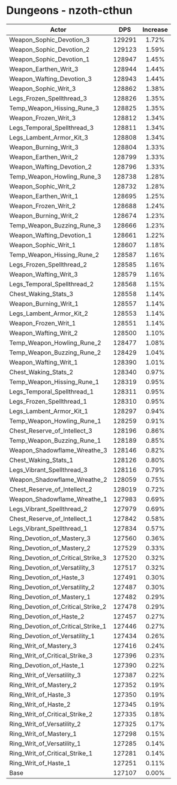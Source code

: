 # Dungeons - nzoth-cthun
| Actor | DPS | Increase |
|---|:---:|:---:|
|Weapon_Sophic_Devotion_3|129291|1.72%|
|Weapon_Sophic_Devotion_2|129123|1.59%|
|Weapon_Sophic_Devotion_1|128947|1.45%|
|Weapon_Earthen_Writ_3|128944|1.44%|
|Weapon_Wafting_Devotion_3|128943|1.44%|
|Weapon_Sophic_Writ_3|128862|1.38%|
|Legs_Frozen_Spellthread_3|128826|1.35%|
|Temp_Weapon_Hissing_Rune_3|128825|1.35%|
|Weapon_Frozen_Writ_3|128812|1.34%|
|Legs_Temporal_Spellthread_3|128811|1.34%|
|Legs_Lambent_Armor_Kit_3|128808|1.34%|
|Weapon_Burning_Writ_3|128804|1.33%|
|Weapon_Earthen_Writ_2|128799|1.33%|
|Weapon_Wafting_Devotion_2|128796|1.33%|
|Temp_Weapon_Howling_Rune_3|128738|1.28%|
|Weapon_Sophic_Writ_2|128732|1.28%|
|Weapon_Earthen_Writ_1|128695|1.25%|
|Weapon_Frozen_Writ_2|128688|1.24%|
|Weapon_Burning_Writ_2|128674|1.23%|
|Temp_Weapon_Buzzing_Rune_3|128666|1.23%|
|Weapon_Wafting_Devotion_1|128661|1.22%|
|Weapon_Sophic_Writ_1|128607|1.18%|
|Temp_Weapon_Hissing_Rune_2|128587|1.16%|
|Legs_Frozen_Spellthread_2|128585|1.16%|
|Weapon_Wafting_Writ_3|128579|1.16%|
|Legs_Temporal_Spellthread_2|128568|1.15%|
|Chest_Waking_Stats_3|128558|1.14%|
|Weapon_Burning_Writ_1|128557|1.14%|
|Legs_Lambent_Armor_Kit_2|128553|1.14%|
|Weapon_Frozen_Writ_1|128551|1.14%|
|Weapon_Wafting_Writ_2|128500|1.10%|
|Temp_Weapon_Howling_Rune_2|128477|1.08%|
|Temp_Weapon_Buzzing_Rune_2|128429|1.04%|
|Weapon_Wafting_Writ_1|128390|1.01%|
|Chest_Waking_Stats_2|128340|0.97%|
|Temp_Weapon_Hissing_Rune_1|128319|0.95%|
|Legs_Temporal_Spellthread_1|128311|0.95%|
|Legs_Frozen_Spellthread_1|128310|0.95%|
|Legs_Lambent_Armor_Kit_1|128297|0.94%|
|Temp_Weapon_Howling_Rune_1|128259|0.91%|
|Chest_Reserve_of_Intellect_3|128196|0.86%|
|Temp_Weapon_Buzzing_Rune_1|128189|0.85%|
|Weapon_Shadowflame_Wreathe_3|128146|0.82%|
|Chest_Waking_Stats_1|128126|0.80%|
|Legs_Vibrant_Spellthread_3|128116|0.79%|
|Weapon_Shadowflame_Wreathe_2|128059|0.75%|
|Chest_Reserve_of_Intellect_2|128019|0.72%|
|Weapon_Shadowflame_Wreathe_1|127983|0.69%|
|Legs_Vibrant_Spellthread_2|127979|0.69%|
|Chest_Reserve_of_Intellect_1|127842|0.58%|
|Legs_Vibrant_Spellthread_1|127834|0.57%|
|Ring_Devotion_of_Mastery_3|127560|0.36%|
|Ring_Devotion_of_Mastery_2|127529|0.33%|
|Ring_Devotion_of_Critical_Strike_3|127520|0.32%|
|Ring_Devotion_of_Versatility_3|127517|0.32%|
|Ring_Devotion_of_Haste_3|127491|0.30%|
|Ring_Devotion_of_Versatility_2|127487|0.30%|
|Ring_Devotion_of_Mastery_1|127482|0.29%|
|Ring_Devotion_of_Critical_Strike_2|127478|0.29%|
|Ring_Devotion_of_Haste_2|127457|0.27%|
|Ring_Devotion_of_Critical_Strike_1|127446|0.27%|
|Ring_Devotion_of_Versatility_1|127434|0.26%|
|Ring_Writ_of_Mastery_3|127416|0.24%|
|Ring_Writ_of_Critical_Strike_3|127396|0.23%|
|Ring_Devotion_of_Haste_1|127390|0.22%|
|Ring_Writ_of_Versatility_3|127387|0.22%|
|Ring_Writ_of_Mastery_2|127352|0.19%|
|Ring_Writ_of_Haste_3|127350|0.19%|
|Ring_Writ_of_Haste_2|127345|0.19%|
|Ring_Writ_of_Critical_Strike_2|127335|0.18%|
|Ring_Writ_of_Versatility_2|127325|0.17%|
|Ring_Writ_of_Mastery_1|127298|0.15%|
|Ring_Writ_of_Versatility_1|127285|0.14%|
|Ring_Writ_of_Critical_Strike_1|127281|0.14%|
|Ring_Writ_of_Haste_1|127251|0.11%|
|Base|127107|0.00%|
